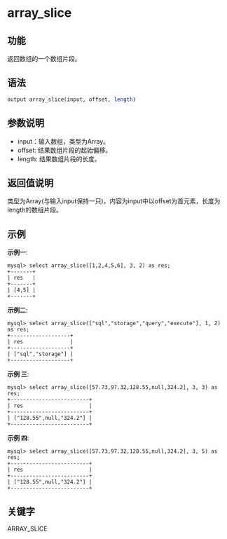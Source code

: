 # array_slice 

## 功能

返回数组的一个数组片段。

## 语法

```Haskell
output array_slice(input, offset, length)
```

## 参数说明

* input：输入数组，类型为Array。
* offset: 结果数组片段的起始偏移。
* length: 结果数组片段的长度。

## 返回值说明

类型为Array(与输入input保持一只)，内容为input中以offset为首元素，长度为length的数组片段。

## 示例

**示例一**:

```plain text
mysql> select array_slice([1,2,4,5,6], 3, 2) as res;
+-------+
| res   |
+-------+
| [4,5] |
+-------+
```

**示例二**:

```plain text
mysql> select array_slice(["sql","storage","query","execute"], 1, 2) as res;
+-------------------+
| res               |
+-------------------+
| ["sql","storage"] |
+-------------------+
```

**示例 三**:

```plain text
mysql> select array_slice([57.73,97.32,128.55,null,324.2], 3, 3) as res;
+-------------------------+
| res                     |
+-------------------------+
| ["128.55",null,"324.2"] |
+-------------------------+
```

**示例 四**:

```plain text
mysql> select array_slice([57.73,97.32,128.55,null,324.2], 3, 5) as res;
+-------------------------+
| res                     |
+-------------------------+
| ["128.55",null,"324.2"] |
+-------------------------+
```

## 关键字

ARRAY_SLICE
